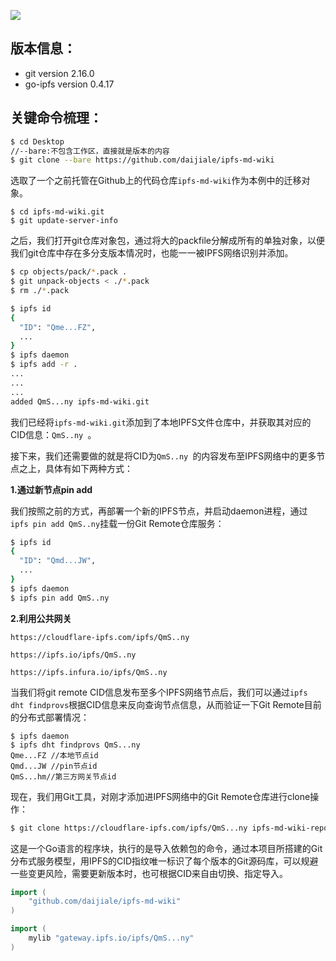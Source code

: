 
![](http://daijiale-cn.oss-cn-hangzhou.aliyuncs.com/djl-blog-pic/ipfs/book/ipfs-git-arch.jpg)

## 版本信息：
 - git version 2.16.0
 - go-ipfs version 0.4.17

## 关键命令梳理：

```sh
$ cd Desktop
//--bare:不包含工作区，直接就是版本的内容
$ git clone --bare https://github.com/daijiale/ipfs-md-wiki
```

选取了一个之前托管在Github上的代码仓库`ipfs-md-wiki`作为本例中的迁移对象。

```
$ cd ipfs-md-wiki.git
$ git update-server-info
```

之后，我们打开git仓库对象包，通过将大的packfile分解成所有的单独对象，以便我们git仓库中存在多分支版本情况时，也能一一被IPFS网络识别并添加。

```sh
$ cp objects/pack/*.pack .
$ git unpack-objects < ./*.pack
$ rm ./*.pack
```


```sh
$ ipfs id
{
  "ID": "Qme...FZ",
  ...
}
$ ipfs daemon
$ ipfs add -r .
...
...
...
added QmS...ny ipfs-md-wiki.git

```

我们已经将`ipfs-md-wiki.git`添加到了本地IPFS文件仓库中，并获取其对应的CID信息：`QmS..ny `。

接下来，我们还需要做的就是将CID为`QmS..ny `的内容发布至IPFS网络中的更多节点之上，具体有如下两种方式：

**1.通过新节点pin add**

我们按照之前的方式，再部署一个新的IPFS节点，并启动daemon进程，通过`ipfs pin add QmS..ny`挂载一份Git Remote仓库服务：

```sh
$ ipfs id
{
  "ID": "Qmd...JW",
  ...
}
$ ipfs daemon
$ ipfs pin add QmS..ny
```

**2.利用公共网关**

```
https://cloudflare-ipfs.com/ipfs/QmS..ny

https://ipfs.io/ipfs/QmS..ny

https://ipfs.infura.io/ipfs/QmS..ny
```


当我们将git remote CID信息发布至多个IPFS网络节点后，我们可以通过`ipfs dht findprovs`根据CID信息来反向查询节点信息，从而验证一下Git Remote目前的分布式部署情况：

```
$ ipfs daemon
$ ipfs dht findprovs QmS...ny
Qme...FZ //本地节点id
Qmd...JW //pin节点id
QmS...hm//第三方网关节点id
```

现在，我们用Git工具，对刚才添加进IPFS网络中的Git Remote仓库进行clone操作：

```sh
$ git clone https://cloudflare-ipfs.com/ipfs/QmS...ny ipfs-md-wiki-repo
```

这是一个Go语言的程序块，执行的是导入依赖包的命令，通过本项目所搭建的Git分布式服务模型，用IPFS的CID指纹唯一标识了每个版本的Git源码库，可以规避一些变更风险，需要更新版本时，也可根据CID来自由切换、指定导入。


```go
import (
    "github.com/daijiale/ipfs-md-wiki"
)
```

```go
import (
    mylib "gateway.ipfs.io/ipfs/QmS...ny"
)
```

